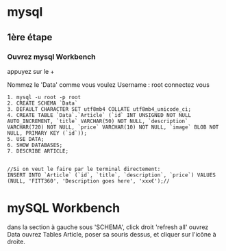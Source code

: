 # mysql
## 1ère étape
### Ouvrez mysql Workbench

appuyez sur le +

Nommez le 'Data' comme vous voulez Username : root connectez vous

```Terminal
1. mysql -u root -p root
2. CREATE SCHEMA `Data`
3. DEFAULT CHARACTER SET utf8mb4 COLLATE utf8mb4_unicode_ci;
4. CREATE TABLE `Data`.`Article` (`id` INT UNSIGNED NOT NULL AUTO_INCREMENT, `title` VARCHAR(50) NOT NULL, `description` VARCHAR(720) NOT NULL, `price` VARCHAR(10) NOT NULL, `image` BLOB NOT NULL, PRIMARY KEY (`id`));
5. USE DATA;
6. SHOW DATABASES;
7. DESCRIBE ARTICLE;


//Si on veut le faire par le terminal directement: 
INSERT INTO `Article` (`id`, `title`, `description`, `price`) VALUES (NULL, 'FITT360', 'Description goes here', 'xxx€');//
```

# mySQL Workbench
dans la section à gauche sous 'SCHEMA', click droit 'refresh all' ouvrez Data ouvrez Tables Article, poser sa souris dessus, et cliquer sur l'icône à droite.